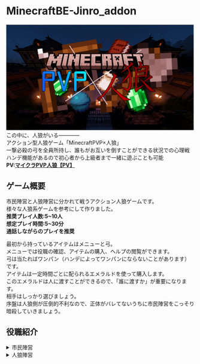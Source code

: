 # MinecraftBE-Jinro_addon
![タイトルロゴ](/images/thumbnail.png)
この中に、人狼がいる————  
アクション型人狼ゲーム「MinecraftPVP×人狼」  
一撃必殺の弓を全員所持し、誰もがお互いを倒すことができる状況での心理戦  
ハンデ機能があるので初心者から上級者まで一緒に遊ぶことも可能  
**PV:[マイクラPVP人狼【PV】](https://youtu.be/yQN3ZJKsbKg)**  

## ゲーム概要
市民陣営と人狼陣営に分かれて戦うアクション人狼ゲームです。  
様々な人狼系ゲームを参考にして作りました。  
**推奨プレイ人数:5\~10人**  
**想定プレイ時間:5\~30分**  
**通話しながらのプレイを推奨**  
  
最初から持っているアイテムはメニューと弓。  
メニューでは役職の確認、アイテムの購入、ヘルプの閲覧ができます。  
弓は当たればワンパン（ハンデによってワンパンにならないことがあります）です。  
アイテムは一定時間ごとに配られるエメラルドを使って購入します。  
このエメラルドは人に渡すことができるので、「誰に渡すか」が重要になります。  
相手はしっかり選びましょう。  
序盤は人狼側が圧倒的不利なので、正体がバレてないうちに市民陣営をこっそり暗殺していきましょう。  
  

## 役職紹介
<details><summary>市民陣営</summary>
  
勝利条件:「**人狼**」の全滅
  <dl>
    <dt>市民</dt>
    <dd>何も能力を持たない普通の人。</dd>
    <dt>霊媒師</dt>
    <dd>死体にお札をかざすことで人狼だったのかどうかを確認することができる。</dd>
    <dt>占い師</dt>
    <dd>任意の生存者を、人狼かどうか確かめることができる。</dd>
      </dl>
</details>
  
<details><summary>人狼陣営</summary>

勝利条件:「**市民陣営**」の全滅
  <dl>
    <dt>人狼</dt>
    <dd>ショップで専用のアイテムを購入することができる。</dd>
    <dt>狂人</dt>
    <dd>人狼の味方の人間。人狼は狂人が誰なのかを知らない。エメラルドを集めると人狼が1人わかる。</dd>
  </dl>
</details>
  
